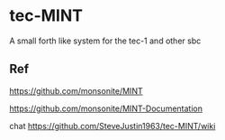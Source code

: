 # tec-MINT
A small forth like system for the tec-1 and other sbc

## Ref
https://github.com/monsonite/MINT

https://github.com/monsonite/MINT-Documentation

chat https://github.com/SteveJustin1963/tec-MINT/wiki
